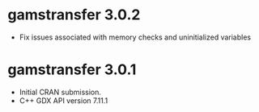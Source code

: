# gamstransfer 3.0.2

* Fix issues associated with memory checks and uninitialized variables

# gamstransfer 3.0.1

* Initial CRAN submission.
* C++ GDX API version 7.11.1
